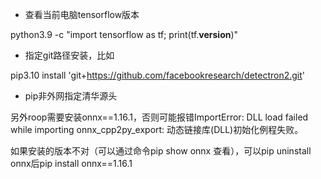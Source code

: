 * 查看当前电脑tensorflow版本

python3.9 -c "import tensorflow as tf; print(tf.__version__)"



* 指定git路径安装，比如

pip3.10 install 'git+https://github.com/facebookresearch/detectron2.git'



* pip非外网指定清华源头



另外roop需要安装onnx==1.16.1，否则可能报错ImportError: DLL load failed while importing onnx_cpp2py_export: 动态链接库(DLL)初始化例程失败。

如果安装的版本不对（可以通过命令pip show onnx  查看），可以pip uninstall onnx后pip install onnx==1.16.1
